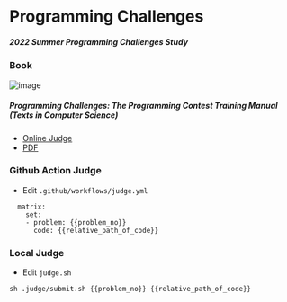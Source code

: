 # Programming Challenges

##### 2022 Summer Programming Challenges Study

### Book

![image](https://images-na.ssl-images-amazon.com/images/I/410wQRDnpwL._SX258_BO1,204,203,200_.jpg)

##### Programming Challenges: The Programming Contest Training Manual (Texts in Computer Science)

- [Online Judge](https://onlinejudge.org/index.php?option=com_onlinejudge&Itemid=8&category=28)
- [PDF](http://acm.cs.buap.mx/downloads/Programming_Challenges.pdf)

### Github Action Judge

- Edit `.github/workflows/judge.yml`

```
  matrix:
    set:
    - problem: {{problem_no}}
      code: {{relative_path_of_code}}
```

### Local Judge

- Edit `judge.sh`

```
sh .judge/submit.sh {{problem_no}} {{relative_path_of_code}}
```
